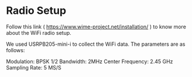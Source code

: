 # Radio Setup
Follow this link (  https://www.wime-project.net/installation/ ) to know more about the WiFi radio setup. 

We used USRPB205-mini-i to collect the WiFi data. The parameters are as follows:

Modulation: BPSK 1/2 
Bandwidth: 2MHz
Center Frequency: 2.45 GHz
Sampling Rate: 5 MS/S
